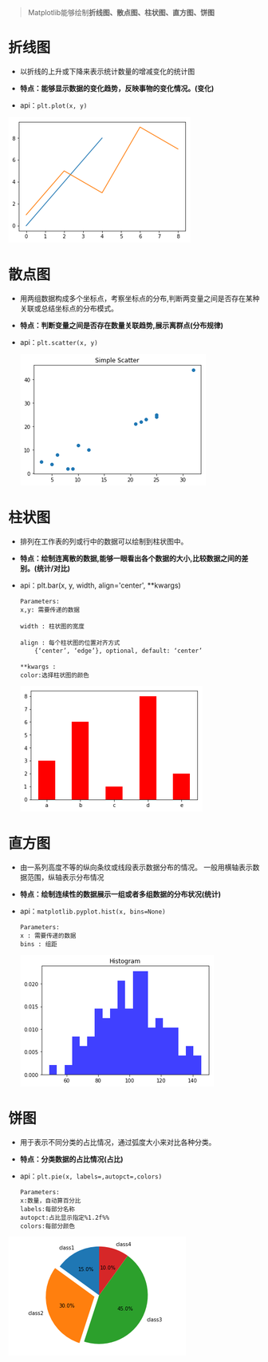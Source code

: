 > Matplotlib能够绘制**折线图、散点图、柱状图、直方图、饼图**

# 折线图

- 以折线的上升或下降来表示统计数量的增减变化的统计图

- **特点：能够显示数据的变化趋势，反映事物的变化情况。(变化)**

- api：`plt.plot(x, y)`

![折线图意义](3-常见图形绘制.assets/折线图意义.png)



# 散点图

- 用两组数据构成多个坐标点，考察坐标点的分布,判断两变量之间是否存在某种关联或总结坐标点的分布模式。

- **特点：判断变量之间是否存在数量关联趋势,展示离群点(分布规律)**

- api：`plt.scatter(x, y)`

  ![散点图意义](3-常见图形绘制.assets/散点图意义.png)

# 柱状图

- 排列在工作表的列或行中的数据可以绘制到柱状图中。

- **特点：绘制连离散的数据,能够一眼看出各个数据的大小,比较数据之间的差别。(统计/对比)**

- api：plt.bar(x, y,  width, align='center', **kwargs)

  ```
  Parameters:    
  x,y: 需要传递的数据
  
  width : 柱状图的宽度
  
  align : 每个柱状图的位置对齐方式
      {‘center’, ‘edge’}, optional, default: ‘center’
  
  **kwargs :
  color:选择柱状图的颜色
  ```

  ![柱状图意义](3-常见图形绘制.assets/柱状图意义.png)

# 直方图

- 由一系列高度不等的纵向条纹或线段表示数据分布的情况。 一般用横轴表示数据范围，纵轴表示分布情况

- **特点：绘制连续性的数据展示一组或者多组数据的分布状况(统计)**

- api：`matplotlib.pyplot.hist(x, bins=None)`

  ```
  Parameters:    
  x : 需要传递的数据
  bins : 组距
  ```

  ![直方图意义](3-常见图形绘制.assets/直方图意义.png)

# 饼图

- 用于表示不同分类的占比情况，通过弧度大小来对比各种分类。

- **特点：分类数据的占比情况(占比)**

- api：`plt.pie(x, labels=,autopct=,colors)`

  ```
  Parameters:  
  x:数量，自动算百分比
  labels:每部分名称
  autopct:占比显示指定%1.2f%%
  colors:每部分颜色
  ```

![饼图意义](3-常见图形绘制.assets/饼图意义.png)